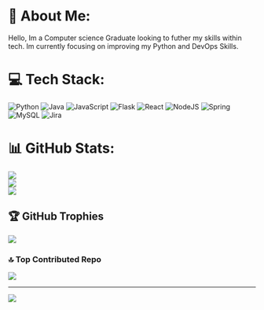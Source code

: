 # 💫 About Me:
Hello, Im a Computer science Graduate looking to futher my skills within tech. Im currently focusing on improving my Python and DevOps Skills.

# 💻 Tech Stack:
![Python](https://img.shields.io/badge/python-3670A0?style=for-the-badge&logo=python&logoColor=ffdd54) ![Java](https://img.shields.io/badge/java-%23ED8B00.svg?style=for-the-badge&logo=openjdk&logoColor=white) ![JavaScript](https://img.shields.io/badge/javascript-%23323330.svg?style=for-the-badge&logo=javascript&logoColor=%23F7DF1E) ![Flask](https://img.shields.io/badge/flask-%23000.svg?style=for-the-badge&logo=flask&logoColor=white) ![React](https://img.shields.io/badge/react-%2320232a.svg?style=for-the-badge&logo=react&logoColor=%2361DAFB) ![NodeJS](https://img.shields.io/badge/node.js-6DA55F?style=for-the-badge&logo=node.js&logoColor=white) ![Spring](https://img.shields.io/badge/spring-%236DB33F.svg?style=for-the-badge&logo=spring&logoColor=white) ![MySQL](https://img.shields.io/badge/mysql-4479A1.svg?style=for-the-badge&logo=mysql&logoColor=white) ![Jira](https://img.shields.io/badge/jira-%230A0FFF.svg?style=for-the-badge&logo=jira&logoColor=white)
# 📊 GitHub Stats:
![](https://github-readme-stats.vercel.app/api?username=cakeacoffee&theme=shadow_blue&hide_border=false&include_all_commits=false&count_private=false)<br/>
![](https://github-readme-streak-stats.herokuapp.com/?user=cakeacoffee&theme=shadow_blue&hide_border=false)<br/>
![](https://github-readme-stats.vercel.app/api/top-langs/?username=cakeacoffee&theme=shadow_blue&hide_border=false&include_all_commits=false&count_private=false&layout=compact)

## 🏆 GitHub Trophies
![](https://github-profile-trophy.vercel.app/?username=cakeacoffee&theme=radical&no-frame=true&no-bg=true&margin-w=4)

### 🔝 Top Contributed Repo
![](https://github-contributor-stats.vercel.app/api?username=cakeacoffee&limit=5&theme=shadow_blue&combine_all_yearly_contributions=true)

---
[![](https://visitcount.itsvg.in/api?id=cakeacoffee&icon=1&color=1)](https://visitcount.itsvg.in)

<!-- Proudly created with GPRM ( https://gprm.itsvg.in ) -->
